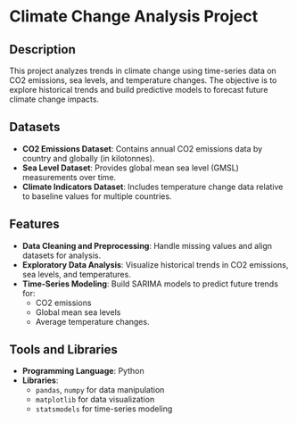 # Climate Change Analysis Project

## Description
This project analyzes trends in climate change using time-series data on CO2 emissions, sea levels, and temperature changes. The objective is to explore historical trends and build predictive models to forecast future climate change impacts.

## Datasets
- **CO2 Emissions Dataset**: Contains annual CO2 emissions data by country and globally (in kilotonnes).
- **Sea Level Dataset**: Provides global mean sea level (GMSL) measurements over time.
- **Climate Indicators Dataset**: Includes temperature change data relative to baseline values for multiple countries.

## Features
- **Data Cleaning and Preprocessing**: Handle missing values and align datasets for analysis.
- **Exploratory Data Analysis**: Visualize historical trends in CO2 emissions, sea levels, and temperatures.
- **Time-Series Modeling**: Build SARIMA models to predict future trends for:
  - CO2 emissions
  - Global mean sea levels
  - Average temperature changes.

## Tools and Libraries
- **Programming Language**: Python
- **Libraries**:
  - `pandas`, `numpy` for data manipulation
  - `matplotlib` for data visualization
  - `statsmodels` for time-series modeling

